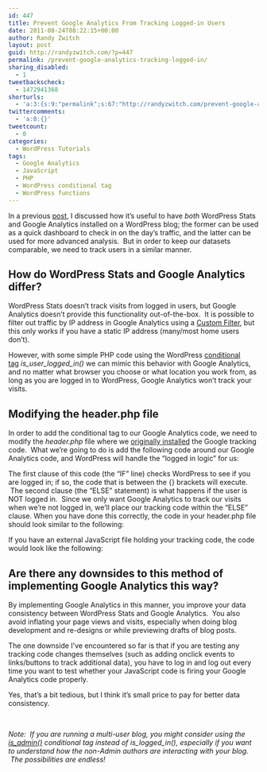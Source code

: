 ```yaml
---
id: 447
title: Prevent Google Analytics From Tracking Logged-in Users
date: 2011-08-24T08:22:15+00:00
author: Randy Zwitch
layout: post
guid: http://randyzwitch.com/?p=447
permalink: /prevent-google-analytics-tracking-logged-in/
sharing_disabled:
  - 1
tweetbackscheck:
  - 1472941368
shorturls:
  - 'a:3:{s:9:"permalink";s:67:"http://randyzwitch.com/prevent-google-analytics-tracking-logged-in/";s:7:"tinyurl";s:26:"http://tinyurl.com/83kosxf";s:4:"isgd";s:19:"http://is.gd/Yhkij5";}'
twittercomments:
  - 'a:0:{}'
tweetcount:
  - 0
categories:
  - WordPress Tutorials
tags:
  - Google Analytics
  - JavaScript
  - PHP
  - WordPress conditional tag
  - WordPress functions
---
```

In a previous <a title="WordPress Stats or Google Analytics?  Yes!" href="http://randyzwitch.com/2011/07/wordpress-stats-or-google-analytics/" target="_blank">post</a>, I discussed how it&#8217;s useful to have _both_ WordPress Stats and Google Analytics installed on a WordPress blog; the former can be used as a quick dashboard to check in on the day&#8217;s traffic, and the latter can be used for more advanced analysis.  But in order to keep our datasets comparable, we need to track users in a similar manner.

<!--more-->

## How do WordPress Stats and Google Analytics differ?

WordPress Stats doesn&#8217;t track visits from logged in users, but Google Analytics doesn&#8217;t provide this functionality out-of-the-box.  It is possible to filter out traffic by IP address in Google Analytics using a <a title="Custom Filters video - Google Analytics" href="http://services.google.com/analytics/breeze/en/filters/index.html" target="_blank">Custom Filter</a>, but this only works if you have a static IP address (many/most home users don&#8217;t).


  


However, with some simple PHP code using the WordPress <a title="WordPress Conditional Tags" href="http://codex.wordpress.org/Conditional_Tags" target="_blank">conditional tag</a> _is\_user\_logged_in()_ we can mimic this behavior with Google Analytics, and no matter what browser you choose or what location you work from, as long as you are logged in to WordPress, Google Analytics won&#8217;t track your visits.

## Modifying the header.php file

In order to add the conditional tag to our Google Analytics code, we need to modify the _header.php_ file where we <a title="Google Analytics for WordPress: Two Methods" href="http://randyzwitch.com/2011/08/google-analytics-for-wordpress/" target="_blank">originally installed</a> the Google tracking code.  What we&#8217;re going to do is add the following code around our Google Analytics code, and WordPress will handle the &#8220;logged in logic&#8221; for us:

The first clause of this code (the &#8220;IF&#8221; line) checks WordPress to see if you are logged in; if so, the code that is between the {} brackets will execute.  The second clause (the &#8220;ELSE&#8221; statement) is what happens if the user is NOT logged in.  Since we only want Google Analytics to track our visits when we&#8217;re not logged in, we&#8217;ll place our tracking code within the &#8220;ELSE&#8221; clause. When you have done this correctly, the code in your header.php file should look similar to the following:
  
If you have an external JavaScript file holding your tracking code, the code would look like the following:



## Are there any downsides to this method of implementing Google Analytics this way?

By implementing Google Analytics in this manner, you improve your data consistency between WordPress Stats and Google Analytics.  You also avoid inflating your page views and visits, especially when doing blog development and re-designs or while previewing drafts of blog posts.

The one downside I&#8217;ve encountered so far is that if you are testing any tracking code changes themselves (such as adding onclick events to links/buttons to track additional data), you have to log in and log out every time you want to test whether your JavaScript code is firing your Google Analytics code properly.

Yes, that&#8217;s a bit tedious, but I think it&#8217;s small price to pay for better data consistency.

&nbsp;

_Note:  If you are running a multi-user blog, you might consider using the [is_admin()](http://codex.wordpress.org/Function_Reference/is_admin "is_admin WordPress Conditional Tag") conditional tag instead of is\_logged\_in(), especially if you want to understand how the non-Admin authors are interacting with your blog.  The possibilities are endless!_